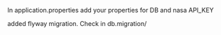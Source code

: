 In application.properties add your properties for DB and nasa API_KEY

added flyway migration. Check in db.migration/ 
